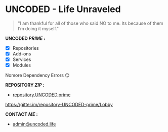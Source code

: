 # UNCODED - Life Unraveled
> "I am thankful for all of those who said NO to me. Its because of them I’m doing it myself."

**UNCODED _PRIME_ :**

- [x] Repositories
- [x] Add-ons
- [x] Services
- [x] Modules

Nomore Dependency Errors :smirk:

**REPOSITORY _ZIP_ :**

* [repository.UNCODED.prime](http://start.uncoded.life)

https://gitter.im/repository-UNCODED-prime/Lobby

 **CONTACT _ME_ :**

* admin@uncoded.life




